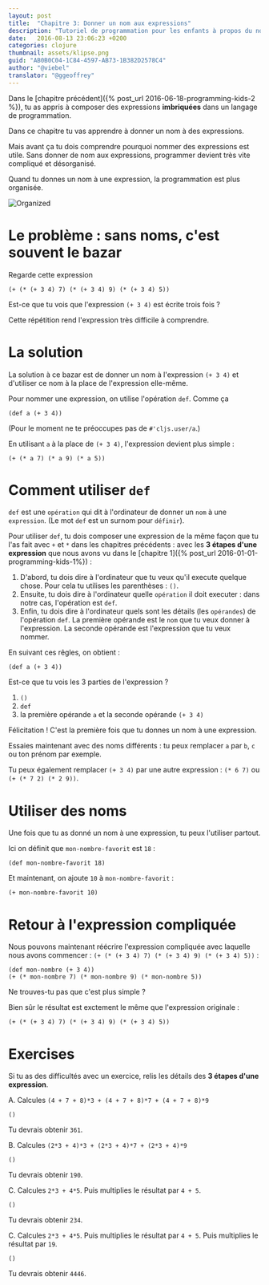 ```yaml
---
layout: post
title:  "Chapitre 3: Donner un nom aux expressions"
description: "Tutoriel de programmation pour les enfants à propos du nomage des expressions en clojure"
date:   2016-08-13 23:06:23 +0200
categories: clojure
thumbnail: assets/klipse.png
guid: "AB0B0C04-1C84-4597-AB73-1B382D2578C4"
author: "@viebel"
translator: "@ggeoffrey"
---
```



<!-- --- -->
<!-- layout: post -->
<!-- title:  "Chapter 3: Giving Names to Expressions" -->
<!-- description:  "programming for kids tutorial examples clojure naming expressions" -->
<!-- date:   2016-06-18 21:17:23 +0200 -->
<!-- categories: clojure -->
<!-- thumbnail: assets/klipse.png -->
<!-- guid: "AB0B0C04-1C84-4597-AB73-1B382D2578C4" -->
<!-- author: "@viebel" -->
<!-- --- -->


<!-- In the [previous chapter]({% post_url 2016-06-18-programming-kids-2 %}), you have learned to compose **nested** expressions in computer programming language. -->
Dans le [chapitre précédent]({% post_url 2016-06-18-programming-kids-2 %}), tu as appris à composer des expressions **imbriquées** dans un langage de programmation.

<!-- In this chapter, you are going to learn how to name expressions. -->
Dans ce chapitre tu vas apprendre à donner un nom à des expressions.

<!-- But before that, you need to understand why it is important to have the ability to name expressions. One reason is that without naming expressions, computer programming can rapidly become a mess. -->
Mais avant ça tu dois comprendre pourquoi nommer des expressions est utile. Sans donner de nom aux expressions, programmer devient très vite compliqué et désorganisé.

<!-- When you name expressions, computer programming is more organized. -->
Quand tu donnes un nom à une expression, la programmation est plus organisée.

![Organized](/assets/images/organized.jpg)

<!-- # The problem: Without naming expressions, it's sometimes a mess -->

# Le problème : sans noms, c'est souvent le bazar

<!-- Look at this expression -->

Regarde cette expression

~~~klipse
(+ (* (+ 3 4) 7) (* (+ 3 4) 9) (* (+ 3 4) 5))
~~~

<!-- Do you see that the expression `(+ 3 4)` is repeated three times? -->
Est-ce que tu vois que l'expression `(+ 3 4)` est écrite trois fois ?

<!-- This repetition makes the expression very hard to understand. -->
Cette répétition rend l'expression très difficile à comprendre.

<!-- # The solution -->

# La solution

<!-- The solution to this mess is give a name to the expression `(+ 3 4)` and to use its name instead of the expression itself. -->
La solution à ce bazar est de donner un nom à l'expression `(+ 3 4)` et d'utiliser ce nom à la place de l'expression elle-même.

<!-- In order to name name expressions, we use the `def` operation. Like this -->
Pour nommer une expression, on utilise l'opération `def`. Comme ça

~~~klipse
(def a (+ 3 4))
~~~

<!-- (For the moment, don't pay attention to `#'cljs.user/a`.) -->
(Pour le moment ne te préoccupes pas de `#'cljs.user/a`.)

<!-- And using `a` instead of `(+ 3 4)` our expression becomes simpler: -->
En utilisant `a` à la place de `(+ 3 4)`, l'expression devient plus simple :

~~~klipse
(+ (* a 7) (* a 9) (* a 5))
~~~

<!-- # How to use `def` -->

# Comment utiliser `def`

<!-- `def` is the `operation` that tells the computer to give a `name` to an `expression`. (The word `def` is a shorthand for `define`). -->
`def` est une `opération` qui dit à l'ordinateur de donner un `nom` à une `expression`. (Le mot `def` est un surnom pour `définir`).

<!-- In order to use `def`, you need to compose an expression in the same way that you did with `+` and `*` in the previous chapters: with the **3 steps of an expression** that we introduced in [chapter 1]({% post_url 2016-01-01-programming-kids-1%}): -->
Pour utiliser `def`, tu dois composer une expression de la même façon que tu l'as fait avec `+` et `*` dans les chapitres précédents : avec les **3 étapes d'une expression** que nous avons vu dans le [chapitre 1]({% post_url 2016-01-01-programming-kids-1%}) :

<!-- 1. First, you need to tell the computer that you want it to execute something. For that you use the parenthesis: `()`. -->
<!-- 2. Then, you need to tell the computer what `operation` you want it to execute: in our case, the operation is `def`. -->
<!-- 3. Finally, you need to tell the computer what are the details of the `operands` for `def` operation: the first operand is the `name` you want to give to the expression and the second operand is the `expression` you want to name. -->

1. D'abord, tu dois dire à l'ordinateur que tu veux qu'il execute quelque chose. Pour cela tu utilises les parenthèses : `()`.
2. Ensuite, tu dois dire à l'ordinateur quelle `opération` il doit executer : dans notre cas, l'opération est `def`.
3. Enfin, tu dois dire à l'ordinateur quels sont les détails (les `opérandes`) de l'opération `def`. La première opérande est le `nom` que tu veux donner à l'expression. La seconde opérande est l'expression que tu veux nommer.

<!-- Combining all of that, we get: -->
En suivant ces rêgles, on obtient :

~~~klipse
(def a (+ 3 4))
~~~

<!-- Can you see the 3 parts of the expression? -->
Est-ce que tu vois les 3 parties de l'expression ?

<!-- 1. `()` -->
<!-- 2. `def` -->
<!-- 3. first operand: `a`, second operand `(+ 3 4)` -->

1. `()`
2. `def`
3. la première opérande `a` et la seconde opérande `(+ 3 4)`

<!-- Congratulations! This is the first time you gave a name to an **expression**. -->
Félicitation ! C'est la première fois que tu donnes un nom à une expression.

<!-- Now, try to use different names:  for instance, you could replace `a` by `b`, `c` or your firstname. -->
Essaies maintenant avec des noms différents : tu peux remplacer `a` par `b`, `c` ou ton prénom par exemple.

<!-- You can also replace `(+ 3 4)` by another expression: `(* 6 7)` or `(+ (* 7 2) (* 2 9))`. -->
Tu peux également remplacer `(+ 3 4)` par une autre expression : `(* 6 7)` ou `(+ (* 7 2) (* 2 9))`.

<!-- # Using names -->

# Utiliser des noms

<!-- Once you give a name to an expression, you can use it everywhere. -->
Une fois que tu as donné un nom à une expression, tu peux l'utiliser partout.


<!-- Here, we define `my-favourite-number` to be `18`: -->
Ici on définit que `mon-nombre-favorit` est `18` :

~~~klipse
(def mon-nombre-favorit 18)
~~~

<!-- And now, we add `10` to `my-favourite-number`: -->
Et maintenant, on ajoute `10` à `mon-nombre-favorit` :

~~~klipse
(+ mon-nombre-favorit 10)
~~~

<!-- # Back to the complicated expression -->

# Retour à l'expression compliquée

<!-- Now, we can re-write the complicated expression we started with: `(+ (* (+ 3 4) 7) (* (+ 3 4) 9) (* (+ 3 4) 5))`: -->
Nous pouvons maintenant réécrire l'expression compliquée avec laquelle nous avons commencer : `(+ (* (+ 3 4) 7) (* (+ 3 4) 9) (* (+ 3 4) 5))` :

~~~klipse
(def mon-nombre (+ 3 4))
(+ (* mon-nombre 7) (* mon-nombre 9) (* mon-nombre 5))
~~~

<!-- Do you agree that it looks much simpler? -->
Ne trouves-tu pas que c'est plus simple ?

<!-- Of course, it gives exactly the same result as the original expression: -->
Bien sûr le résultat est exctement le même que l'expression originale :

~~~klipse
(+ (* (+ 3 4) 7) (* (+ 3 4) 9) (* (+ 3 4) 5))
~~~


# Exercises

<!-- If you are having difficulties with one exercise, read again the details of the **3 steps of an expression**. -->
Si tu as des difficultés avec un exercice, relis les détails des **3 étapes d'une expression**.

<!-- A. Calculate `(4 + 7 + 8)*3 + (4 + 7 + 8)*7 + (4 + 7 + 8)*9` -->
A. Calcules `(4 + 7 + 8)*3 + (4 + 7 + 8)*7 + (4 + 7 + 8)*9`

~~~klipse
()
~~~

<!-- You should get `361`. -->
Tu devrais obtenir `361`.

<!-- B. Calculate `(2*3 + 4)*3 + (2*3 + 4)*7 + (2*3 + 4)*9` -->
B. Calcules `(2*3 + 4)*3 + (2*3 + 4)*7 + (2*3 + 4)*9`

~~~klipse
()
~~~

<!-- You should get `190`. -->
Tu devrais obtenir `190`.

<!-- C. Calculate `2*3 + 4*5`. Then multiply the result by `4 + 5`. -->
C. Calcules `2*3 + 4*5`. Puis multiplies le résultat par `4 + 5`.

~~~klipse
()
~~~

<!-- You should get: `234`. -->
Tu devrais obtenir `234`.


<!-- C. Calculate `2*3 + 4*5`. Then multiply the result by `4 + 5`. Then multiply the result by `19`. -->
C. Calcules `2*3 + 4*5`. Puis multiplies le résultat par `4 + 5`. Puis multiplies le résultat par `19`.

~~~klipse
()
~~~


<!-- You should get: `4446`. -->
Tu devrais obtenir `4446`.
